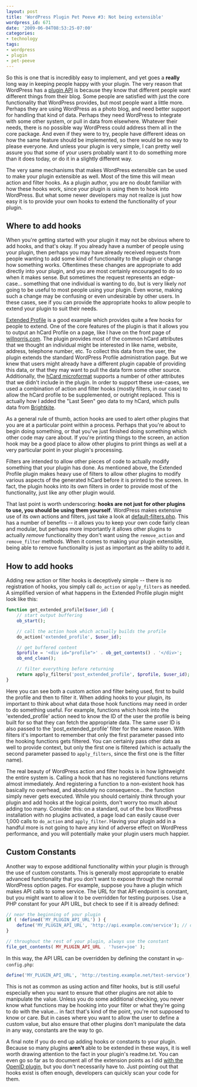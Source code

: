 ```yaml
---
layout: post
title: 'WordPress Plugin Pet Peeve #3: Not being extensible'
wordpress_id: 671
date: '2009-06-04T08:53:25-07:00'
categories:
- technology
tags:
- wordpress
- plugin
- pet-peeve
---
```

So this is one that is incredibly easy to implement, and yet goes a **really** long way in keeping people happy with
your plugin.  The very reason that WordPress has a [plugin API][] is because they know that different people want
different things from their blog.  Some people are satisfied with just the core functionality that WordPress provides,
but most people want a little more.  Perhaps they are using WordPress as a photo blog, and need better support for
handling that kind of data.  Perhaps they need WordPress to integrate with some other system, or pull in data from
elsewhere.  Whatever their needs, there is no possible way WordPress could address them all in the core package.  And
even if they were to try, people have different ideas on how the same feature should be implemented, so there would be
no way to please everyone.  And unless your plugin is very simple, I can pretty well assure you that some of your users
probably want it to do something more than it does today, or do it in a slightly different way.

The very same mechanisms that makes WordPress extensible can be used to make your plugin extensible as well.  Most of
the time this will mean action and filter hooks.  As a plugin author, you are no doubt familiar with how these hooks
work, since your plugin is using them to hook into WordPress.  But what some newer developers may not realize is just
how easy it is to provide your own hooks to extend the functionality of your plugin.


## Where to add hooks ##

When you're getting started with your plugin it may not be obvious where to add hooks, and that's okay.  If you already
have a number of people using your plugin, then perhaps you may have already received requests from people wanting to
add some kind of functionality to the plugin or change how something works.  Oftentimes these changes are appropriate to
add directly into your plugin, and you are most certainly encouraged to do so when it makes sense.  But sometimes the
request represents an edge-case... something that one individual is wanting to do, but is very likely *not* going to be
useful to most people using your plugin.  Even worse, making such a change may be confusing or even undesirable by other
users.  In these cases, see if you can provide the appropriate hooks to allow people to extend your plugin to suit their
needs.  

[Extended Profile][] is a good example which provides quite a few hooks for people to extend.  One of the core features
of the plugin is that it allows you to output an hCard Profile on a page, like I have on the front page of
[willnorris.com][].  The plugin provides most of the common hCard attributes that we thought an individual might be
interested in like name, website, address, telephone number, etc. To collect this data from the user, the plugin extends
the standard WordPress Profile administration page.  But we knew that users might already have a different plugin
capable of providing this data, or that they may want to pull the data form some other source. Additionally, the [hCard
microformat][] supports a number of other attributes that we didn't include in the plugin.  In order to support these
use-cases, we used a combination of action and filter hooks (mostly filters, in our case) to allow the hCard profile to
be supplemented, or outright replaced. This is actually how I added the "Last Seen" geo data to my hCard, which pulls
data from [Brightkite][].

As a general rule of thumb, action hooks are used to alert other plugins that you are at a particular point within a
process.  Perhaps that you're about to begin doing something, or that you've just finished doing something which other
code may care about.  If you're printing things to the screen, an action hook may be a good place to allow other plugins
to print things as well at a very particular point in your plugin's processing.

Filters are intended to allow other pieces of code to actually modify something that your plugin has done.  As mentioned
above, the Extended Profile plugin makes heavy use of filters to allow other plugins to modify various aspects of the
generated hCard before it is printed to the screen.  In fact, the plugin hooks into its own filters in order to provide
most of the functionality, just like any other plugin would.  

That last point is worth underscoring: **hooks are not just for other plugins to use, you should be using them
yourself**.  WordPress makes extensive use of its own actions and filters, just take a look at [default-filters.php][].
This has a number of benefits -- it allows you to keep your own code fairly clean and modular, but perhaps more
importantly it allows other plugins to actually *remove* functionality they don't want using the `remove_action` and
`remove_filter` methods. When it comes to making your plugin extensible, being able to remove functionality is just as
important as the ability to add it.


## How to add hooks ##

Adding new action or filter hooks is deceptively simple -- there is no registration of hooks, you simply call
`do_action` or `apply_filters` as needed.  A simplified version of what happens in the Extended Profile plugin might
look like this:

``` php
function get_extended_profile($user_id) {
    // start output buffering
    ob_start();

    // call the action hook which actually builds the profile
    do_action('extended_profile', $user_id);

    // get buffered content
    $profile = '<div id="profile">' . ob_get_contents() . '</div>';
    ob_end_clean();

    // filter everything before returning
    return apply_filters('post_extended_profile', $profile, $user_id);
}
```

Here you can see both a custom action and filter being used, first to build the profile and then to filter it.  When
adding hooks to your plugin, its important to think about what data those hook functions may need in order to do
something useful.  For example, functions which hook into the 'extended\_profile' action need to know the ID of the user
the profile is being built for so that they can fetch the appropriate data.  The same user ID is also passed to the
'post\_extended\_profile' filter for the same reason.  With filters it's important to remember that only the first
parameter passed into the hooking functions gets filtered.  You can certainly pass other data as well to provide
context, but only the first one is filtered (which is actually the second parameter passed to `apply_filters`, since the
first one is the filter name).

The real beauty of WordPress action and filter hooks is in how lightweight the entire system is.  Calling a hook that
has no registered functions returns almost immediately.  And registering a function to a non-existent hook has basically
no overhead, and absolutely no consequence... the function simply never gets executed.  While you should certainly think
through your plugin and add hooks at the logical points, don't worry too much about adding too many.  Consider this: on
a standard, out of the box WordPress installation with no plugins activated, a page load can easily cause over 1,000
calls to `do_action` and `apply_filter`.  Having your plugin add in a handful more is not going to have any kind of
adverse effect on WordPress performance, and you will potentially make your plugin users much happier.


## Custom Constants ##

Another way to expose additional functionality within your plugin is through the use of custom constants.  This is
generally most appropriate to enable advanced functionality that you don't want to expose through the normal WordPress
option pages.  For example, suppose you have a plugin which makes API calls to some service.  The URL for that API
endpoint is constant, but you might want to allow it to be overridden for testing purposes.  Use a PHP constant for your
API URL, but check to see if it is already defined:

``` php
// near the beginning of your plugin
if ( !defined('MY_PLUGIN_API_URL') ) {
    define('MY_PLUGIN_API_URL', 'http://api.example.com/service'); // default value
}

// throughout the rest of your plugin, always use the constant
file_get_contents( MY_PLUGIN_API_URL . '?user=joe' );
```

In this way, the API URL can be overridden by defining the constant in `wp-config.php`:

``` php
define('MY_PLUGIN_API_URL', 'http://testing.example.net/test-service');
```

This is not as common as using action and filter hooks, but is still useful especially when you want to ensure that
other plugins are not able to manipulate the value.  Unless you do some additional checking, you never know what
functions may be hooking into your filter or what they're going to do with the value... in fact that's kind of the
point, you're not supposed to know or care.  But in cases where you want to allow the user to define a custom value, but
also ensure that other plugins don't manipulate the data in any way, constants are the way to go.

A final note if you do end up adding hooks or constants to your plugin.  Because so many plugins **aren't** able to be
extended in these ways, it is well worth drawing attention to the fact in your plugin's readme.txt.  You can even go so
far as to document all of the extension points as I did [with the OpenID plugin][], but you don't necessarily have to.
Just pointing out that hooks exist is often enough, developers can quickly scan your code for them.

[plugin API]: http://codex.wordpress.org/Plugin_API
[Extended Profile]: http://wordpress.org/extend/plugins/extended-profile/
[willnorris.com]: http://willnorris.com/
[hCard microformat]: http://microformats.org/wiki/hCard
[Brightkite]: http://brightkite.com/
[default-filters.php]: http://core.trac.wordpress.org/browser/trunk/wp-includes/default-filters.php
[with the OpenID plugin]: http://wiki.diso-project.org/wordpress-openid-api
